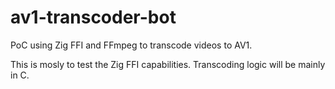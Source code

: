 # av1-transcoder-bot

PoC using Zig FFI and FFmpeg to transcode videos to AV1.

This is mosly to test the Zig FFI capabilities. Transcoding logic will be mainly in C.
